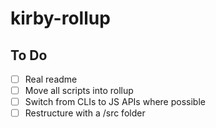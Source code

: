 # kirby-rollup
 
## To Do
- [ ] Real readme
- [ ] Move all scripts into rollup
- [ ] Switch from CLIs to JS APIs where possible
- [ ] Restructure with a /src folder
